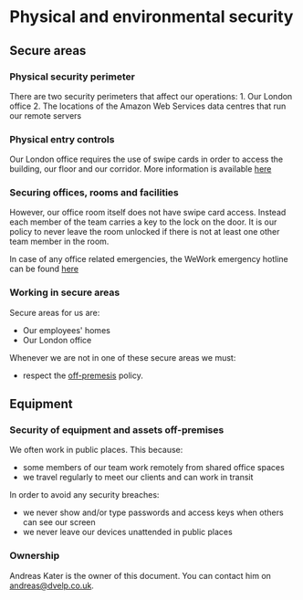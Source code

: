 # Physical and environmental security

## Secure areas

### Physical security perimeter

There are two security perimeters that affect our operations: 1. Our London
office 2. The locations of the Amazon Web Services data centres that run our
remote servers

### Physical entry controls

Our London office requires the use of swipe cards in order to access the
building, our floor and our corridor. More information is available
[here](https://help.wework.com/hc/en-us/articles/212962043-What-security-measures-does-WeWork-have-in-place-to-protect-members-and-their-property)

### Securing offices, rooms and facilities

However, our office room itself does not have swipe card access. Instead each
member of the team carries a key to the lock on the door. It is our policy to
never leave the room unlocked if there is not at least one other team member in
the room.

In case of any office related emergencies, the WeWork emergency hotline can be
found
[here](https://help.wework.com/hc/en-us/articles/211496006-Does-WeWork-have-an-emergency-hotline-number-)

### Working in secure areas

Secure areas for us are:
* Our employees' homes
* Our London office

Whenever we are not in one of these secure areas we must:
* respect the [off-premesis](#security-of-equipment-and-assets-off-premises)
  policy.

## Equipment

### Security of equipment and assets off-premises

We often work in public places. This because:
* some members of our team work remotely from shared office spaces
* we travel regularly to meet our clients and can work in transit

In order to avoid any security breaches:
* we never show and/or type passwords and access keys when others can see our
  screen
* we never leave our devices unattended in public places

### Ownership

Andreas Kater is the owner of this document. You can contact him on
<andreas@dvelp.co.uk>.
